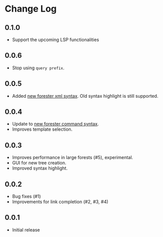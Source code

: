 # Change Log

## 0.1.0

- Support the upcoming LSP functionalities

## 0.0.6

- Stop using `query prefix`.

## 0.0.5

- Added [new forester xml syntax](https://www.jonmsterling.com/jms-00RM.xml). Old syntax highlight is still supported.

## 0.0.4

- Update to [new forester command syntax](https://todo.sr.ht/~jonsterling/forester/44#event-339153).
- Improves template selection.

## 0.0.3

- Improves performance in large forests (#5), experimental.
- GUI for new tree creation.
- Improved syntax highlight.

## 0.0.2

- Bug fixes (#1)
- Improvements for link completion (#2, #3, #4)

## 0.0.1

- Initial release